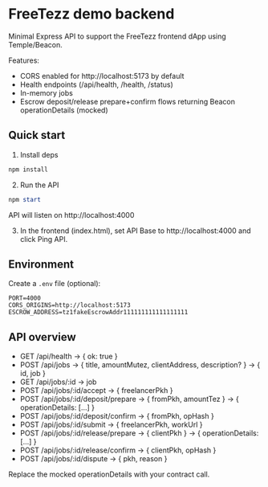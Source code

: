 # FreeTezz demo backend

Minimal Express API to support the FreeTezz frontend dApp using Temple/Beacon.

Features:
- CORS enabled for http://localhost:5173 by default
- Health endpoints (/api/health, /health, /status)
- In-memory jobs
- Escrow deposit/release prepare+confirm flows returning Beacon operationDetails (mocked)

## Quick start

1. Install deps

```powershell
npm install
```

2. Run the API

```powershell
npm start
```

API will listen on http://localhost:4000

3. In the frontend (index.html), set API Base to http://localhost:4000 and click Ping API.

## Environment

Create a `.env` file (optional):

```
PORT=4000
CORS_ORIGINS=http://localhost:5173
ESCROW_ADDRESS=tz1fakeEscrowAddr111111111111111111
```

## API overview

- GET /api/health → { ok: true }
- POST /api/jobs → { title, amountMutez, clientAddress, description? } → { id, job }
- GET /api/jobs/:id → job
- POST /api/jobs/:id/accept → { freelancerPkh }
- POST /api/jobs/:id/deposit/prepare → { fromPkh, amountTez } → { operationDetails: [...] }
- POST /api/jobs/:id/deposit/confirm → { fromPkh, opHash }
- POST /api/jobs/:id/submit → { freelancerPkh, workUrl }
- POST /api/jobs/:id/release/prepare → { clientPkh } → { operationDetails: [...] }
- POST /api/jobs/:id/release/confirm → { clientPkh, opHash }
- POST /api/jobs/:id/dispute → { pkh, reason }

Replace the mocked operationDetails with your contract call.
